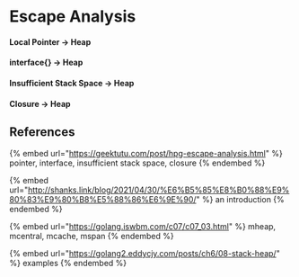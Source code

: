 # Escape Analysis

#### Local Pointer -> Heap

#### interface{} -> Heap

#### Insufficient Stack Space -> Heap

#### Closure -> Heap

## References

{% embed url="https://geektutu.com/post/hpg-escape-analysis.html" %}
pointer, interface, insufficient stack space, closure
{% endembed %}

{% embed url="http://shanks.link/blog/2021/04/30/%E6%B5%85%E8%B0%88%E9%80%83%E9%80%B8%E5%88%86%E6%9E%90/" %}
an introduction
{% endembed %}

{% embed url="https://golang.iswbm.com/c07/c07_03.html" %}
mheap, mcentral, mcache, mspan
{% endembed %}

{% embed url="https://golang2.eddycjy.com/posts/ch6/08-stack-heap/" %}
examples
{% endembed %}
